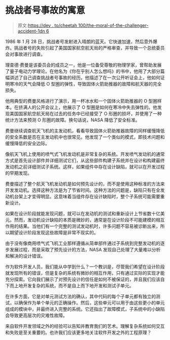 # 挑战者号事故的寓意

> 原文:[https://dev . to/cheetah 100/the-moral-of-the-challenger-accident-1dn 6](https://dev.to/cheetah100/the-moral-of-the-challenger-accident-1dn6)

1986 年 1 月 28 日，挑战者号发射进入晴朗的蓝天。它快速加速，然后意外爆炸。挑战者号的失败引起了美国国家航空航天局的严格审查，并导致一个总统委员会对事故进行调查。

理查德·费曼是该委员会的成员之一，他是一位备受尊敬的物理学家，曾帮助发展了量子电动力学理论。在他名为《你在乎别人怎么想吗》的书中，他用了大部分篇幅讲述了自己调查挑战者号事故的经历。他描述了在一次公开听证会上，他如何证明寒冷的天气会降低 O 型圈的弹性，导致固体火箭助推器的故障和航天器的完全损失。

他用典型的费曼风格进行了演示，用一杯冰水和一个固体火箭助推器的 O 型圈样本。在挤满人的公开会议上，他展示了 O 型圈是如何在寒冷中失去弹性的。他发现美国国家航空航天局在过去的任务中已经接受了 O 形圈的损坏，并使用了一种统计方法来预测 O 形圈的故障。换句话说，NASA 降低了安全标准。

费曼继续调查航天飞机的主发动机，看看导致固体火箭助推器故障的同样缓慢降低的安全系数是否在主发动机中也很常见。他发现了一个类似的模式，即技术问题和缓慢降低的安全边际。

像航天飞机上使用的喷气式飞机发动机是非常复杂的系统。开发喷气发动机的通常方式是首先设计部件并详细测试它们，从这些部件构建子系统并在设计和构建最终发动机之前详细测试子系统。这样，如果组件中存在设计缺陷，就可以在开发过程的早期发现。

费曼描述了整个航天飞机发动机是如何预先设计的，而不是使用这种标准的方法来开发发动机。选择这种方法是为了节省时间。这种方法的问题是，缺陷只有在全发动机台架上才变得明显。这意味着当组件存在设计缺陷时，整个子系统可能需要重新设计。

如果在设计阶段就能发现问题，就可以在发动机的测试和重新设计上节省数十亿美元。然而，发动机设计缺陷的本质是微妙的，通常是在设计阶段不可能建模的相互作用的结果。当他们有一个完整的测试发动机时，许多问题不容易被诊断出来，所以期望设计阶段发现这些故障是非常不现实的。

由于没有像商用喷气式飞机工业那样遵循从简单部件通过子系统到完整发动机的逐步发展过程，而是采取了预先设计的方法，NASA 发现自己处理了大量难以分析和解决的设计错误。

作为软件开发人员，我们能从中学到什么？一个教训是，尽管我们希望在设计阶段就发现所有的错误，但是复杂的系统有微妙的相互作用，只有通过实际的实现才能充分探索。它向我们展示了对预先设计的信任是如何不被保证的，并且我们应该自下而上地开发复杂的系统，而不是自上而下地开发和测试子单元。

在许多方面，它是对单元测试方法的确认，其中代码的每个子单元都有独立的测试，以确保作为单个单元的正确操作。然后，这些单元可以用于由这些更小的单元组成的模块中，并最终进入完整的系统。它还指出了故障模式，子系统中的小缺陷会导致更高层次的灾难性故障。

来自软件开发领域之外的经验可以告知并教育我们的艺术。理解复杂系统如何交互和失败是至关重要的。也许我们应该更多地关注软件开发之外的工程原理？